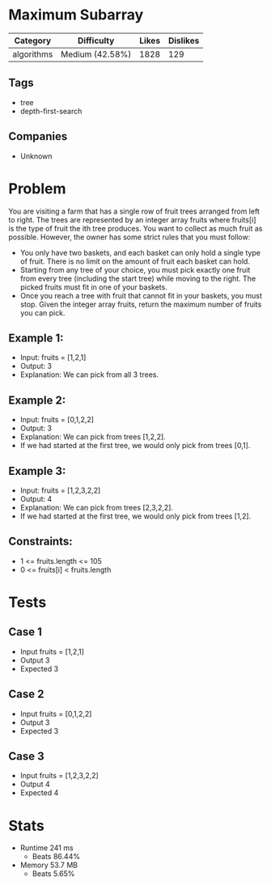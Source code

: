 # Maximum Subarray
| Category | Difficulty | Likes | Dislikes
| -------- | ---------- | ----- | --------
| algorithms | Medium (42.58%) | 1828 | 129

## Tags
- tree 
- depth-first-search

## Companies
- Unknown

# Problem 
You are visiting a farm that has a single row of fruit trees arranged from left to right. The trees are represented by an integer array fruits where fruits[i] is the type of fruit the ith tree produces.
You want to collect as much fruit as possible. However, the owner has some strict rules that you must follow:
- You only have two baskets, and each basket can only hold a single type of fruit. There is no limit on the amount of fruit each basket can hold.
- Starting from any tree of your choice, you must pick exactly one fruit from every tree (including the start tree) while moving to the right. The picked fruits must fit in one of your baskets.
- Once you reach a tree with fruit that cannot fit in your baskets, you must stop.
Given the integer array fruits, return the maximum number of fruits you can pick.

## Example 1:
- Input: fruits = [1,2,1]
- Output: 3
- Explanation: We can pick from all 3 trees.

## Example 2:
- Input: fruits = [0,1,2,2]
- Output: 3
- Explanation: We can pick from trees [1,2,2].
- If we had started at the first tree, we would only pick from trees [0,1].

## Example 3:
- Input: fruits = [1,2,3,2,2]
- Output: 4
- Explanation: We can pick from trees [2,3,2,2].
- If we had started at the first tree, we would only pick from trees [1,2].

## Constraints:
- 1 <= fruits.length <= 105
- 0 <= fruits[i] < fruits.length

# Tests
## Case 1
- Input fruits = [1,2,1]
- Output 3
- Expected 3

## Case 2
- Input fruits = [0,1,2,2]
- Output 3
- Expected 3

## Case 3
- Input fruits = [1,2,3,2,2]
- Output 4
- Expected 4

# Stats
- Runtime 241 ms
	- Beats 86.44%
- Memory 53.7 MB
	- Beats 5.65%